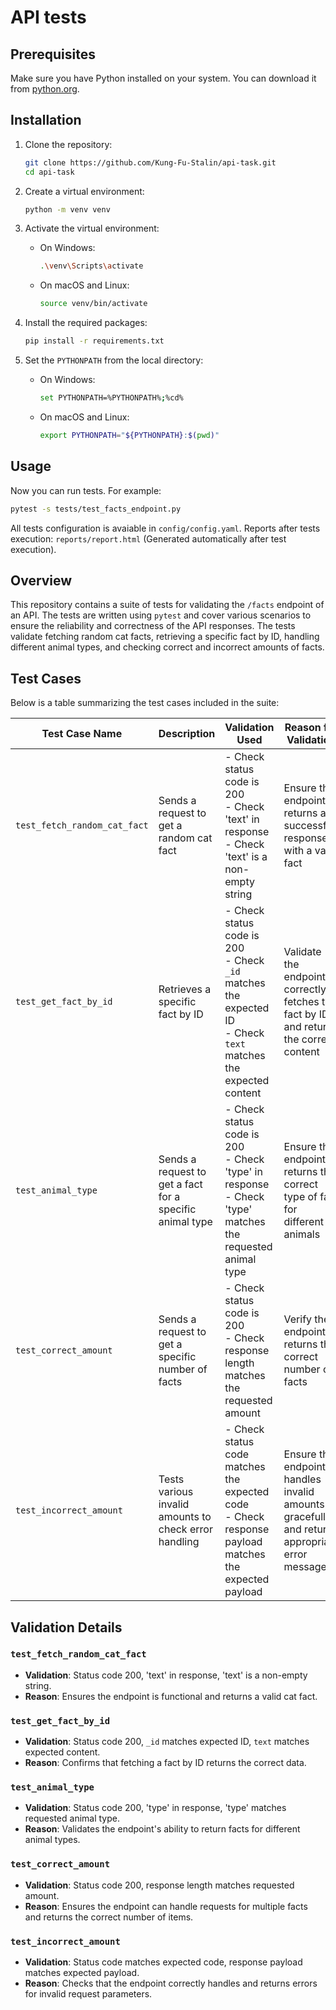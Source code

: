 # API tests

## Prerequisites

Make sure you have Python installed on your system. You can download it from [python.org](https://www.python.org/).

## Installation

1. Clone the repository:

    ```sh
    git clone https://github.com/Kung-Fu-Stalin/api-task.git
    cd api-task
    ```

2. Create a virtual environment:

    ```sh
    python -m venv venv
    ```

3. Activate the virtual environment:

    - On Windows:

        ```sh
        .\venv\Scripts\activate
        ```

    - On macOS and Linux:

        ```sh
        source venv/bin/activate
        ```

4. Install the required packages:

    ```sh
    pip install -r requirements.txt
    ```

5. Set the `PYTHONPATH` from the local directory:

    - On Windows:

        ```sh
        set PYTHONPATH=%PYTHONPATH%;%cd%
        ```

    - On macOS and Linux:

        ```sh
        export PYTHONPATH="${PYTHONPATH}:$(pwd)"
        ```

## Usage

Now you can run tests. For example:

```sh
pytest -s tests/test_facts_endpoint.py
```
All tests configuration is avaiable in `config/config.yaml`. Reports after tests execution: `reports/report.html` (Generated automatically after test execution). 

## Overview

This repository contains a suite of tests for validating the `/facts` endpoint of an API. The tests are written using `pytest` and cover various scenarios to ensure the reliability and correctness of the API responses. The tests validate fetching random cat facts, retrieving a specific fact by ID, handling different animal types, and checking correct and incorrect amounts of facts.

## Test Cases

Below is a table summarizing the test cases included in the suite:

| Test Case Name | Description | Validation Used | Reason for Validation |
| -------------- | ----------- | ----------------| --------------------- |
| `test_fetch_random_cat_fact` | Sends a request to get a random cat fact | - Check status code is 200 <br> - Check 'text' in response <br> - Check 'text' is a non-empty string | Ensure the endpoint returns a successful response with a valid fact |
| `test_get_fact_by_id` | Retrieves a specific fact by ID | - Check status code is 200 <br> - Check `_id` matches the expected ID <br> - Check `text` matches the expected content | Validate the endpoint correctly fetches the fact by ID and returns the correct content |
| `test_animal_type` | Sends a request to get a fact for a specific animal type | - Check status code is 200 <br> - Check 'type' in response <br> - Check 'type' matches the requested animal type | Ensure the endpoint returns the correct type of fact for different animals |
| `test_correct_amount` | Sends a request to get a specific number of facts | - Check status code is 200 <br> - Check response length matches the requested amount | Verify the endpoint returns the correct number of facts |
| `test_incorrect_amount` | Tests various invalid amounts to check error handling | - Check status code matches the expected code <br> - Check response payload matches the expected payload | Ensure the endpoint handles invalid amounts gracefully and returns appropriate error messages |

## Validation Details

### `test_fetch_random_cat_fact`
- **Validation**: Status code 200, 'text' in response, 'text' is a non-empty string.
- **Reason**: Ensures the endpoint is functional and returns a valid cat fact.

### `test_get_fact_by_id`
- **Validation**: Status code 200, `_id` matches expected ID, `text` matches expected content.
- **Reason**: Confirms that fetching a fact by ID returns the correct data.

### `test_animal_type`
- **Validation**: Status code 200, 'type' in response, 'type' matches requested animal type.
- **Reason**: Validates the endpoint's ability to return facts for different animal types.

### `test_correct_amount`
- **Validation**: Status code 200, response length matches requested amount.
- **Reason**: Ensures the endpoint can handle requests for multiple facts and returns the correct number of items.

### `test_incorrect_amount`
- **Validation**: Status code matches expected code, response payload matches expected payload.
- **Reason**: Checks that the endpoint correctly handles and returns errors for invalid request parameters.
